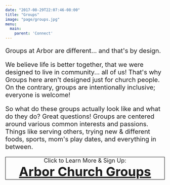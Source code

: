 ```yaml
---
date: "2017-08-29T22:07:46-08:00"
title: "Groups"
image: "page/groups.jpg"
menu:
  main:
    parent: 'Connect'
---
```


<div class="col-md-8 col-md-offset-2">

<div style="font-size: 20px;">

<p>Groups at Arbor are different... and that's by design.</p>
 
<p>We believe life is better together, that we were designed to live in community... all of us! That's why Groups here aren't designed just for church people. On the contrary, groups are intentionally inclusive; everyone is welcome!</p>
 
<p>So what do these groups actually look like and what do they do? Great questions! Groups are centered around various common interests and passions. Things like serving others, trying new & different foods, sports, mom's play dates, and everything in between.</p>

</div>
</div>

<div style="text-align: center; border: 1px solid black;" class="col-md-4 col-md-offset-4">
<span style="font-size: large; padding-top: 15px;">Click to Learn More & Sign Up:</i><br />
<a href="https://arborchurch.churchcenteronline.com/groups/groups" style="font-size: 30pt; font-weight: bold;">Arbor Church Groups</a>
</div>

